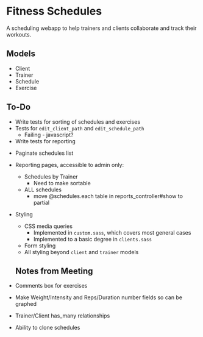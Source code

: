 # Fitness Schedules #

A scheduling webapp to help trainers and clients collaborate and track their workouts.

## Models ##

- Client
- Trainer
- Schedule
- Exercise

## To-Do ##

+	Write tests for sorting of schedules and exercises
+	Tests for `edit_client_path` and `edit_schedule_path`
	*	Failing - javascript? 
+ Write tests for reporting
*	Paginate schedules list
+	Reporting pages, accessible to admin only:
	*	Schedules by Trainer
		- Need to make sortable
	* ALL schedules 
	  - move @schedules.each table in reports_controller#show to partial
+	Styling
	*	CSS media queries
		-	Implemented in `custom.sass`, which covers most general cases
		-	Implemented to a basic degree in `clients.sass`
	*	Form styling
	*	All styling beyond `client` and `trainer` models
	
	## Notes from Meeting ##
  
  + Comments box for exercises
  + Make Weight/Intensity and Reps/Duration number fields so can be graphed
  + Trainer/Client has_many relationships
  + Ability to clone schedules
  